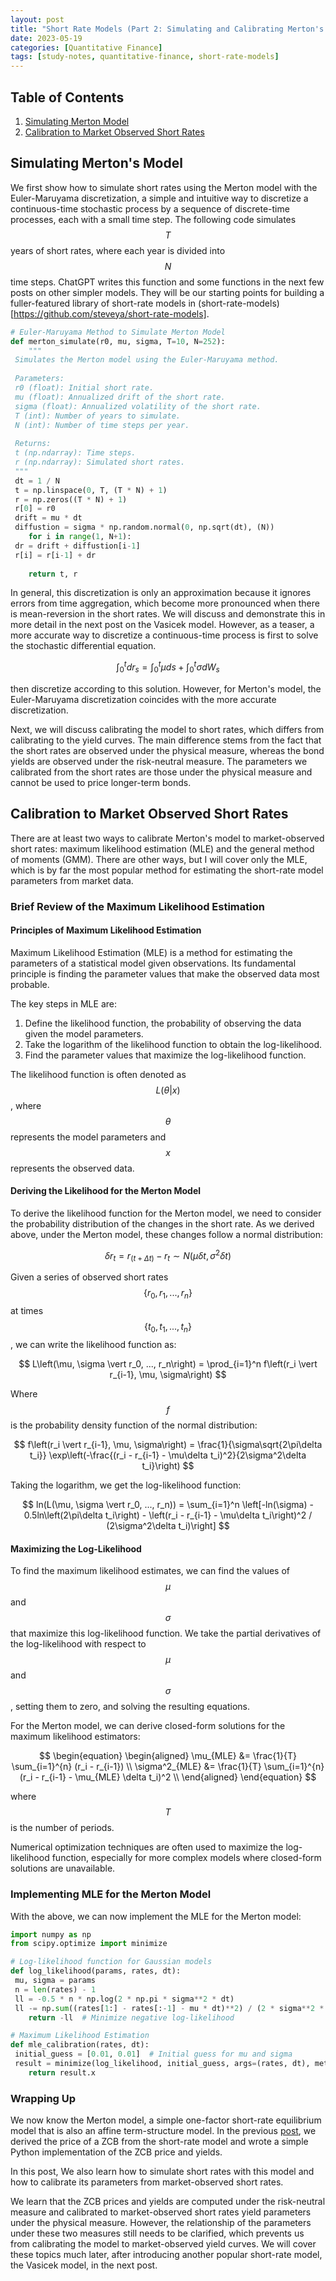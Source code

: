 ```yaml
---
layout: post
title: "Short Rate Models (Part 2: Simulating and Calibrating Merton's Model)"
date: 2023-05-19
categories: [Quantitative Finance]
tags: [study-notes, quantitative-finance, short-rate-models]
---
```


<script id="MathJax-script" async src="https://cdn.jsdelivr.net/npm/mathjax@3/es5/tex-mml-chtml.js"></script>



## Table of Contents

1. [Simulating Merton Model](#simulating-mertons-model)
2. [Calibration to Market Observed Short Rates](#calibration-to-market-observed-short-rates)


## Simulating Merton's Model
We first show how to simulate short rates using the Merton model with the Euler-Maruyama discretization, a simple and intuitive way to discretize a continuous-time stochastic process by a sequence of discrete-time processes, each with a small time step. The following code simulates $$T$$ years of short rates, where each year is divided into $$N$$ time steps. ChatGPT writes this function and some functions in the next few posts on other simpler models. They will be our starting points for building a fuller-featured library of short-rate models in (short-rate-models)[https://github.com/steveya/short-rate-models].

```python
# Euler-Maruyama Method to Simulate Merton Model
def merton_simulate(r0, mu, sigma, T=10, N=252):
    """
 Simulates the Merton model using the Euler-Maruyama method.
    
 Parameters:
 r0 (float): Initial short rate.
 mu (float): Annualized drift of the short rate.
 sigma (float): Annualized volatility of the short rate.
 T (int): Number of years to simulate.
 N (int): Number of time steps per year.
    
 Returns:
 t (np.ndarray): Time steps.
 r (np.ndarray): Simulated short rates.
 """
 dt = 1 / N
 t = np.linspace(0, T, (T * N) + 1)
 r = np.zeros((T * N) + 1)
 r[0] = r0
 drift = mu * dt
 diffustion = sigma * np.random.normal(0, np.sqrt(dt), (N))
    for i in range(1, N+1):
 dr = drift + diffustion[i-1]
 r[i] = r[i-1] + dr
    
    return t, r
```

In general, this discretization is only an approximation because it ignores errors from time aggregation, which become more pronounced when there is mean-reversion in the short rates. We will discuss and demonstrate this in more detail in the next post on the Vasicek model. However, as a teaser, a more accurate way to discretize a continuous-time process is first to solve the stochastic differential equation.

$$\int_0^t dr_s = \int_0^t \mu ds + \int_0^t \sigma dW_s$$

then discretize according to this solution. However, for Merton's model, the Euler-Maruyama discretization coincides with the more accurate discretization. 

Next, we will discuss calibrating the model to short rates, which differs from calibrating to the yield curves. The main difference stems from the fact that the short rates are observed under the physical measure, whereas the bond yields are observed under the risk-neutral measure. The parameters we calibrated from the short rates are those under the physical measure and cannot be used to price longer-term bonds.


## Calibration to Market Observed Short Rates
There are at least two ways to calibrate Merton's model to market-observed short rates: maximum likelihood estimation (MLE) and the general method of moments (GMM). There are other ways, but I will cover only the MLE, which is by far the most popular method for estimating the short-rate model parameters from market data.

### Brief Review of the Maximum Likelihood Estimation

#### Principles of Maximum Likelihood Estimation

Maximum Likelihood Estimation (MLE) is a method for estimating the parameters of a statistical model given observations. Its fundamental principle is finding the parameter values that make the observed data most probable.

The key steps in MLE are:

1. Define the likelihood function, the probability of observing the data given the model parameters.
2. Take the logarithm of the likelihood function to obtain the log-likelihood.
3. Find the parameter values that maximize the log-likelihood function.

The likelihood function is often denoted as $$L\left(\theta \vert x\right)$$, where $$\theta$$ represents the model parameters and $$x$$ represents the observed data.

#### Deriving the Likelihood for the Merton Model

To derive the likelihood function for the Merton model, we need to consider the probability distribution of the changes in the short rate. As we derived above, under the Merton model, these changes follow a normal distribution:

$$
\delta r_t = r_\left(t+Δt\right) - r_t \sim N\left(\mu\delta t, \sigma^2\delta t\right)
$$

Given a series of observed short rates $$\left\{r_0, r_1, ..., r_n\right\}$$ at times $$\left\{t_0, t_1, ..., t_n\right\}$$, we can write the likelihood function as:

$$
L\left(\mu, \sigma \vert r_0, ..., r_n\right) = \prod_{i=1}^n f\left(r_i \vert r_{i-1}, \mu, \sigma\right)
$$

Where $$f$$ is the probability density function of the normal distribution:

$$
f\left(r_i \vert r_{i-1}, \mu, \sigma\right) = \frac{1}{\sigma\sqrt{2\pi\delta t_i}} \exp\left(-\frac{(r_i - r_{i-1} - \mu\delta t_i)^2}{2\sigma^2\delta t_i}\right)
$$

Taking the logarithm, we get the log-likelihood function:

$$
ln(L(\mu, \sigma \vert r_0, ..., r_n)) = \sum_{i=1}^n \left[-ln(\sigma) - 0.5ln\left(2\pi\delta t_i\right) - \left(r_i - r_{i-1} - \mu\delta t_i\right)^2 / (2\sigma^2\delta t_i)\right]
$$

#### Maximizing the Log-Likelihood

To find the maximum likelihood estimates, we can find the values of $$\mu$$ and $$\sigma$$ that maximize this log-likelihood function. We take the partial derivatives of the log-likelihood with respect to $$\mu$$ and $$\sigma$$, setting them to zero, and solving the resulting equations.

For the Merton model, we can derive closed-form solutions for the maximum likelihood estimators:

$$
\begin{equation}
\begin{aligned}
\mu_{MLE} &= \frac{1}{T} \sum_{i=1}^{n} (r_i - r_{i-1}) \\
\sigma^2_{MLE} &= \frac{1}{T} \sum_{i=1}^{n} (r_i - r_{i-1} - \mu_{MLE} \delta t_i)^2 \\
\end{aligned}
\end{equation}
$$

where $$T$$ is the number of periods.

Numerical optimization techniques are often used to maximize the log-likelihood function, especially for more complex models where closed-form solutions are unavailable.

### Implementing MLE for the Merton Model

With the above, we can now implement the MLE for the Merton model: 

```python
import numpy as np
from scipy.optimize import minimize

# Log-likelihood function for Gaussian models
def log_likelihood(params, rates, dt):
 mu, sigma = params
 n = len(rates) - 1
 ll = -0.5 * n * np.log(2 * np.pi * sigma**2 * dt)
 ll -= np.sum((rates[1:] - rates[:-1] - mu * dt)**2) / (2 * sigma**2 * dt)
    return -ll  # Minimize negative log-likelihood

# Maximum Likelihood Estimation
def mle_calibration(rates, dt):
 initial_guess = [0.01, 0.01]  # Initial guess for mu and sigma
 result = minimize(log_likelihood, initial_guess, args=(rates, dt), method='L-BFGS-B')
    return result.x
```

### Wrapping Up
We now know the Merton model, a simple one-factor short-rate equilibrium model that is also an affine term-structure model. In the previous [post](https://steveya.github.io/posts/short-rate-models-1/), we derived the price of a ZCB from the short-rate model and wrote a simple Python implementation of the ZCB price and yields.

In this post, We also learn how to simulate short rates with this model and how to calibrate its parameters from market-observed short rates. 

We learn that the ZCB prices and yields are computed under the risk-neutral measure and calibrated to market-observed short rates yield parameters under the physical measure. However, the relationship of the parameters under these two measures still needs to be clarified, which prevents us from calibrating the model to market-observed yield curves. We will cover these topics much later, after introducing another popular short-rate model, the Vasicek model, in the next post.


